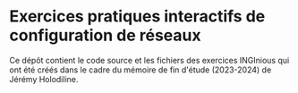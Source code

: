 # Exercices pratiques interactifs de configuration de réseaux
Ce dépôt contient le code source et les fichiers des exercices INGInious qui ont été créés dans le cadre du mémoire de fin d'étude (2023-2024) de Jérémy Holodiline.
